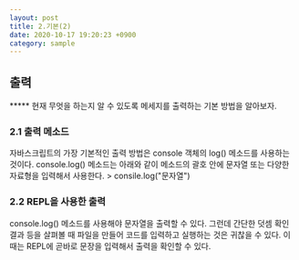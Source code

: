 ```yaml
---
layout: post
title: 2.기본(2)
date: 2020-10-17 19:20:23 +0900
category: sample
---
```

<h2>출력</h2>
*****
현재 무엇을 하는지 알 수 있도록 메세지를 출력하는 기본 방법을 알아보자.

<h3>2.1 출력 메소드</h3>  
자바스크립트의 가장 기본적인 출력 방법은 console 객체의 log() 메소드를 사용하는 것이다. console.log() 메소드는 아래와 같이 메소드의 괄호 안에 문자열 또는 다양한 자료형을 입력해서 사용한다.
> consile.log("문자열")

<h3>2.2 REPL을 사용한 출력</h3>  
console.log() 메소드를 사용해야 문자열을 출력할 수 있다. 그런데 간단한 덧셈 확인 결과 등을 살펴볼 때 파일을 만들어 코드를 입력하고 실행하는 것은 귀찮을 수 있다. 이때는 REPL에 곧바로
문장을 입력해서 출력을 확인할 수 있다.

